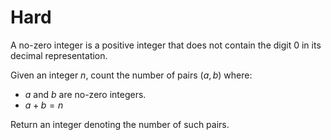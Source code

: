 # Hard

A no-zero integer is a positive integer that does not contain the digit 0 in its decimal representation.

Given an integer $n$, count the number of pairs $(a, b)$ where:

- $a$ and $b$ are no-zero integers.
- $a + b = n$

Return an integer denoting the number of such pairs.

```cpp
```

